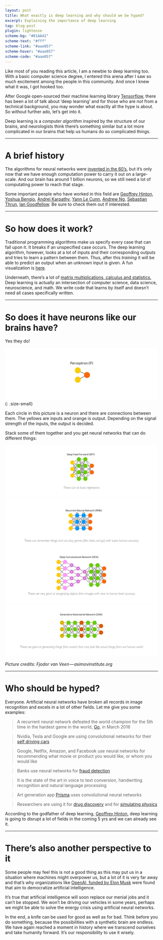 ```yaml
---
layout: post
title: What exactly is deep learning and why should we be hyped?
excerpt: Explaining the importance of deep learning
tag: blog-post
plugin: lightense
scheme-bg: "#81AA42"
scheme-text: "#fff"
scheme-link: "#aae057"
scheme-hover: "#aae057"
scheme-code: "#aae057"
---
```


Like most of you reading this article, I am a newbie to deep learning too. With a basic computer science degree, I entered this arena after I saw so much excitement among the people in this community. And once I knew what it was, I got hooked too.

After Google open-sourced their machine learning library [Tensorflow](https://www.youtube.com/watch?v=oZikw5k_2FM), there has been a lot of talk about ‘deep learning’ and for those who are *not* from a technical background, you may wonder what exactly all the hype is about. So without further ado, let’s get into it.

Deep learning is a *computer algorithm* inspired by the structure of our brains, and neurologists think there’s something similar but a lot more complicated in our brains that help us humans do so complicated things.

---

# A brief history

The algorithms for neural networks were [invented in the 60’s](https://www.google.co.in/search?q=Frank+Rosenblatt), but it’s only now that we have enough computation power to carry it out on a large-scale. And our brain has around 1 billion neurons, so we still need a lot of computating power to reach that stage.

Some important people who have worked in this field are [Geoffrey Hinton](https://www.google.co.in/search?q=Geoffrey+Hinton), [Yoshua Bengio](https://www.quora.com/profile/Yoshua-Bengio), [Andrej Karpathy](https://medium.com/@karpathy), [Yann Le Cunn](https://www.google.co.in/search?q=Yann+Le+Cunn), [Andrew Ng](http://www.andrewng.org/), [Sebastian Thrun](https://www.google.co.in/search?q=sebastian+thrun), [Ian Goodfellow](https://www.quora.com/profile/Ian-Goodfellow#). Be sure to check them out if interested.

---

# So how does it work?

Traditional programming algorithms make us specify every case that can fall upon it. It breaks if an unspecified case occurs. The deep learning algorithm, however, looks at a lot of inputs and their corresponding outputs and tries to learn a pattern between them. Thus, after this *training* it will be able to predict an output when an unknown input is given. A fun visualization is [here](http://playground.tensorflow.org/).

Underneath, there’s a lot of [matrix multiplications, calculus and statistics.](https://www.youtube.com/watch?v=bxe2T-V8XRs&list=PLiaHhY2iBX9hdHaRr6b7XevZtgZRa1PoU) Deep learning is actually an intersection of computer science, data science, neuroscience, and math. We write code that learns by itself and doesn’t need all cases specifically written.

---

# So does it have neurons like our brains have?

Yes they do!

![Perceptron](assets/img/perceptron.jpg){: .size-small}

Each circle in this picture is a neuron and there are connections between them. The yellows are inputs and orange is output. Depending on the signal strength of the inputs, the output is decided.

Stack some of them together and you get neural networks that can do different things:

![Feed forward](assets/img/dff.jpg)
![RNNs](assets/img/rnn.jpg)
![CNNs](assets/img/cnn.jpg)
![GANs](assets/img/gan.jpg)

*Picture credits: Fjodor van Veen — asimovinstitute.org*

---

# Who should be hyped?

Everyone. Artificial neural networks have broken all records in image recognition and excels in a lot of other fields. Let me give you some examples:

> A recurrent neural network defeated the world champion for the 5th time in the hardest game in the world, [Go](https://www.youtube.com/watch?v=TnUYcTuZJpM&feature=youtu.be&t=28s), in March 2016

> Nvidia, Tesla and Google are using convolutional networks for their [self driving cars](https://www.youtube.com/watch?v=qhUvQiKec2U)

> Google, Netflix, Amazon, and Facebook use neural networks for recommending what movie or product you would like, or whom you would like

> Banks use neural networks for [fraud detection](https://youtu.be/vOppzHpvTiQ?t=1m33s)

> It is the state of the art in voice to text conversion, handwriting recognition and natural language processing

> Art generation app [Prisma](http://prisma-ai.com/) uses convolutional neural networks

> Researchers are using it for [drug discovery](https://youtu.be/BmkA1ZsG2P4?t=6m39s) and for [simulating physics](https://www.youtube.com/watch?v=iOWamCtnwTc)

According to the godfather of deep learning, [Geoffrey Hinton](https://www.youtube.com/watch?v=XG-dwZMc7Ng), deep learning is going to disrupt a lot of fields in the coming 5 yrs and we can already see it.

---

# There’s also another perspective to it

Some people may feel this is not a good thing as this may put us in a situation where machines might overpower us, but a lot of it is very far away and that’s why organizations like [OpenAI, funded by Elon Musk](https://www.youtube.com/watch?v=AbcRlDBnwjM) were found that aim to democratize artificial intelligence.

It’s true that artificial intelligence will soon replace our menial jobs and it can’t be stopped. We won’t be driving our vehicles in some years, perhaps we might be able to solve the energy crisis using artificial neural networks.

In the end, a knife can be used for good as well as for bad. Think before you do something, because the possibilities with a synthetic brain are endless. We have again reached a moment in history where we transcend ourselves and take humanity forward. It’s our responsibility to use it wisely.
